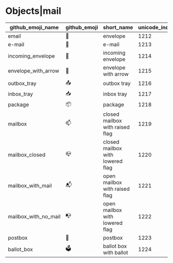 # Objects|mail

|github_emoji_name|github_emoji|short_name|unicode_index|
|---|---|---|---|
|email|:email:|envelope|1212|
|e-mail|:e-mail:|e-mail|1213|
|incoming_envelope|:incoming_envelope:|incoming envelope|1214|
|envelope_with_arrow|:envelope_with_arrow:|envelope with arrow|1215|
|outbox_tray|:outbox_tray:|outbox tray|1216|
|inbox_tray|:inbox_tray:|inbox tray|1217|
|package|:package:|package|1218|
|mailbox|:mailbox:|closed mailbox with raised flag|1219|
|mailbox_closed|:mailbox_closed:|closed mailbox with lowered flag|1220|
|mailbox_with_mail|:mailbox_with_mail:|open mailbox with raised flag|1221|
|mailbox_with_no_mail|:mailbox_with_no_mail:|open mailbox with lowered flag|1222|
|postbox|:postbox:|postbox|1223|
|ballot_box|:ballot_box:|ballot box with ballot|1224|
